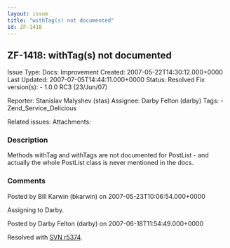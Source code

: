```yaml
---
layout: issue
title: "withTag(s) not documented"
id: ZF-1418
---
```


ZF-1418: withTag(s) not documented
----------------------------------

 Issue Type: Docs: Improvement Created: 2007-05-22T14:30:12.000+0000 Last Updated: 2007-07-05T14:44:11.000+0000 Status: Resolved Fix version(s): - 1.0.0 RC3 (23/Jun/07)
 
 Reporter:  Stanislav Malyshev (stas)  Assignee:  Darby Felton (darby)  Tags: - Zend\_Service\_Delicious
 
 Related issues: 
 Attachments: 
### Description

Methods withTag and withTags are not documented for PostList - and actually the whole PostList class is never mentioned in the docs.

 

 

### Comments

Posted by Bill Karwin (bkarwin) on 2007-05-23T10:06:54.000+0000

Assigning to Darby.

 

 

Posted by Darby Felton (darby) on 2007-06-18T11:54:49.000+0000

Resolved with [SVN r5374](http://framework.zend.com/fisheye/changelog/Zend_Framework/?cs=5374).

 

 